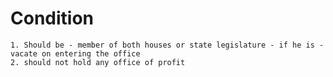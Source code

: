 # Condition

	1. Should be - member of both houses or state legislature - if he is - vacate on entering the office
	2. should not hold any office of profit